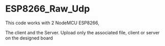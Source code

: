 # ESP8266_Raw_Udp


This code works with 2 NodeMCU ESP8266,

The client and the Server. Upload only the associated file, client or server on the designed board

